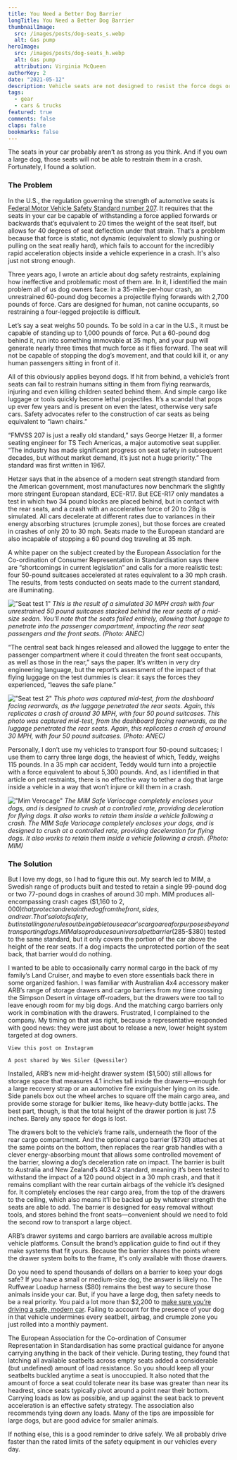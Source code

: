 ```yaml
---
title: You Need a Better Dog Barrier
longTitle: You Need a Better Dog Barrier
thumbnailImage: 
  src: /images/posts/dog-seats_s.webp
  alt: Gas pump
heroImage: 
  src: /images/posts/dog-seats_h.webp
  alt: Gas pump
  attribution: Virginia McQueen
authorKey: 2
date: "2021-05-12"
description: Vehicle seats are not designed to resist the force dogs or other cargo create during a crash, endangering not only their lives, but those of human occupants, too
tags:
  - gear
  - cars & trucks
featured: true
comments: false
claps: false
bookmarks: false
---
```


The seats in your car probably aren’t as strong as you think. And if you own a large dog, those seats will not be able to restrain them in a crash. Fortunately, I found a solution. 

### The Problem

In the U.S., the regulation governing the strength of automotive seats is [Federal Motor Vehicle Safety Standard number 207](https://www.nhtsa.gov/sites/nhtsa.gov/files/documents/tp-207-09a_tag.pdf#:~:text=Federal%20Motor%20Vehicle%20Safety%20Standard,seat%20in%20a%20vehicle%20impact.). It requires that the seats in your car be capable of withstanding a force applied forwards or backwards that’s equivalent to 20 times the weight of the seat itself, but allows for 40 degrees of seat deflection under that strain. That’s a problem because that force is static, not dynamic (equivalent to slowly pushing or pulling on the seat really hard), which fails to account for the incredibly rapid acceleration objects inside a vehicle experience in a crash. It's also just not strong enough. 

Three years ago, I wrote an article about dog safety restraints, explaining how ineffective and problematic most of them are. In it, I identified the main problem all of us dog owners face: in a 35-mile-per-hour crash, an unrestrained 60-pound dog becomes a projectile flying forwards with 2,700 pounds of force. Cars are designed for human, not canine occupants, so restraining a four-legged projectile is difficult. 

Let’s say a seat weighs 50 pounds. To be sold in a car in the U.S., it must be capable of standing up to 1,000 pounds of force. Put a 60-pound dog behind it, run into something immovable at 35 mph, and your pup will generate nearly three times that much force as it flies forward. The seat will not be capable of stopping the dog’s movement, and that could kill it, or any human passengers sitting in front of it. 

All of this obviously applies beyond dogs. If hit from behind, a vehicle’s front seats can fail to restrain humans sitting in them from flying rearwards, injuring and even killing children seated behind them. And simple cargo like luggage or tools quickly become lethal projectiles. It’s a scandal that pops up ever few years and is present on even the latest, otherwise very safe cars. Safety advocates refer to the construction of car seats as being equivalent to “lawn chairs.”

“FMVSS 207 is just a really old standard,” says George Hetzer III, a former seating engineer for TS Tech Americas, a major automotive seat supplier. “The industry has made significant progress on seat safety in subsequent decades, but without market demand, it’s just not a huge priority.” The standard was first written in 1967. 

Hetzer says that in the absence of a modern seat strength standard from the American government, most manufactures now benchmark the slightly more stringent European standard, ECE-R17. But ECE-R17 only mandates a test in which two 34 pound blocks are placed behind, but in contact with the rear seats, and a crash with an accelerative force of 20 to 28g is simulated. All cars decelerate at different rates due to variances in their energy absorbing structures (crumple zones), but those forces are created in crashes of only 20 to 30 mph. Seats made to the European standard are also incapable of stopping a 60 pound dog traveling at 35 mph. 

A white paper on the subject created by the European Association for the Co-ordination of Consumer Representation in Standardisation says there are “shortcomings in current legislation” and calls for a more realistic test: four 50-pound suitcases accelerated at rates equivalent to a 30 mph crash. The results, from tests conducted on seats made to the current standard, are illuminating. 

!["Seat test 1"](/images/seat-test-1.webp)
*This is the result of a simulated 30 MPH crash with four unrestrained 50 pound suitcases stacked behind the rear seats of a mid-size sedan. You'll note that the seats failed entirely, allowing that luggage to penetrate into the passenger compartment, impacting the rear seat passengers and the front seats. (Photo: ANEC)*

“The central seat back hinges released and allowed the luggage to enter the passenger compartment where it could threaten the front seat occupants, as well as those in the rear,” says the paper. It’s written in very dry engineering language, but the report’s assessment of the impact of that flying luggage on the test dummies is clear: it says the forces they experienced, “leaves the safe plane.” 

!["Seat test 2"](/images/seat-test-2.webp)
*This photo was captured mid-test, from the dashboard facing rearwards, as the luggage penetrated the rear seats. Again, this replicates a crash of around 30 MPH, with four 50 pound suitcases.
This photo was captured mid-test, from the dashboard facing rearwards, as the luggage penetrated the rear seats. Again, this replicates a crash of around 30 MPH, with four 50 pound suitcases. (Photo: ANEC)*

Personally, I don’t use my vehicles to transport four 50-pound suitcases; I use them to carry three large dogs, the heaviest of which, Teddy, weighs 115 pounds. In a 35 mph car accident, Teddy would turn into a projectile with a force equivalent to about 5,300 pounds. And, as I identified in that article on pet restraints, there is no effective way to tether a dog that large inside a vehicle in a way that won’t injure or kill them in a crash. 

!["Mim Verocage"](/images/mim-variocage.webp)
*The MIM Safe Variocage completely encloses your dogs, and is designed to crush at a controlled rate, providing deceleration for flying dogs. It also works to retain them inside a vehicle following a crash.
The MIM Safe Variocage completely encloses your dogs, and is designed to crush at a controlled rate, providing deceleration for flying dogs. It also works to retain them inside a vehicle following a crash. 
(Photo: MIM)*

### The Solution

But I love my dogs, so I had to figure this out. My search led to MIM, a Swedish range of products built and tested to retain a single 99-pound dog or two 77-pound dogs in crashes of around 30 mph. MIM produces all-encompassing crash cages ($1,160 to $2,000) that protect and retain the dog from the front, sides, and rear. That’s a lot of safety, but installing one rules out being able to use a car’s cargo area for purposes beyond transporting dogs. MIM also produces a universal pet barrier ($285-$380) tested to the same standard, but it only covers the portion of the car above the height of the rear seats. If a dog impacts the unprotected portion of the seat back, that barrier would do nothing. 

I wanted to be able to occasionally carry normal cargo in the back of my family’s Land Cruiser, and maybe to even store essentials back there in some organized fashion. I was familiar with Australian 4x4 accessory maker ARB’s range of storage drawers and cargo barriers from my time crossing the Simpson Desert in vintage off-roaders, but the drawers were too tall to leave enough room for my big dogs. And the matching cargo barriers only work in combination with the drawers. Frustrated, I complained to the company. My timing on that was right, because a representative responded with good news: they were just about to release a new, lower height system targeted at dog owners. 

    View this post on Instagram

    A post shared by Wes Siler (@wessiler)

Installed, ARB’s new mid-height drawer system ($1,500) still allows for storage space that measures 4.1 inches tall inside the drawers—enough for a large recovery strap or an automotive fire extinguisher lying on its side. Side panels box out the wheel arches to square off the main cargo area, and provide some storage for bulkier items, like heavy-duty bottle jacks. The best part, though, is that the total height of the drawer portion is just 7.5 inches. Barely any space for dogs is lost. 

The drawers bolt to the vehicle’s frame rails, underneath the floor of the rear cargo compartment. And the optional cargo barrier ($730) attaches at the same points on the bottom, then replaces the rear grab handles with a clever energy-absorbing mount that allows some controlled movement of the barrier, slowing a dog’s deceleration rate on impact. The barrier is built to Australia and New Zealand’s 4034.2 standard, meaning it’s been tested to withstand the impact of a 120 pound object in a 30 mph crash, and that it remains compliant with the rear curtain airbags of the vehicle it’s designed for. It completely encloses the rear cargo area, from the top of the drawers to the ceiling, which also means it’ll be backed up by whatever strength the seats are able to add. The barrier is designed for easy removal without tools, and stores behind the front seats—convenient should we need to fold the second row to transport a large object.

ARB’s drawer systems and cargo barriers are available across multiple vehicle platforms. Consult the brand’s application guide to find out if they make systems that fit yours. Because the barrier shares the points where the drawer system bolts to the frame, it's only available with those drawers. 

Do you need to spend thousands of dollars on a barrier to keep your dogs safe? If you have a small or medium-size dog, the answer is likely no. The Ruffwear Loadup harness ($80) remains the best way to secure those animals inside your car. But, if you have a large dog, then safety needs to be a real priority. You paid a lot more than $2,200 to [make sure you’re driving a safe, modern car](/posts/buy-new-cars/). Failing to account for the presence of your dog in that vehicle undermines every seatbelt, airbag, and crumple zone you just rolled into a monthly payment. 

The European Association for the Co-ordination of Consumer Representation in Standardisation has some practical guidance for anyone carrying anything in the back of their vehicle. During testing, they found that latching all available seatbelts across empty seats added a considerable (but undefined) amount of load resistance. So you should keep all your seatbelts buckled anytime a seat is unoccupied. It also noted that the amount of force a seat could tolerate near its base was greater than near its headrest, since seats typically pivot around a point near their bottom. Carrying loads as low as possible, and up against the seat back to prevent acceleration is an effective safety strategy. The association also recommends tying down any loads. Many of the tips are impossible for large dogs, but are good advice for smaller animals. 

If nothing else, this is a good reminder to drive safely. We all probably drive faster than the rated limits of the safety equipment in our vehicles every day.